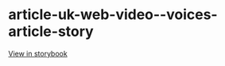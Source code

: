 # article-uk-web-video--voices-article-story

[View in storybook](https://raw.githack.com/Independent-Digital-News-and-Media-Ltd/indy-pwamp-sb/PR-1988-sb/index.html?path=/story/article-uk-web-video--voices-article-story)